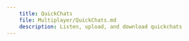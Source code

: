 ```yaml
---
    title: QuickChats
    file: Multiplayer/QuickChats.md
    description: Listen, upload, and download quickchats
---
```


